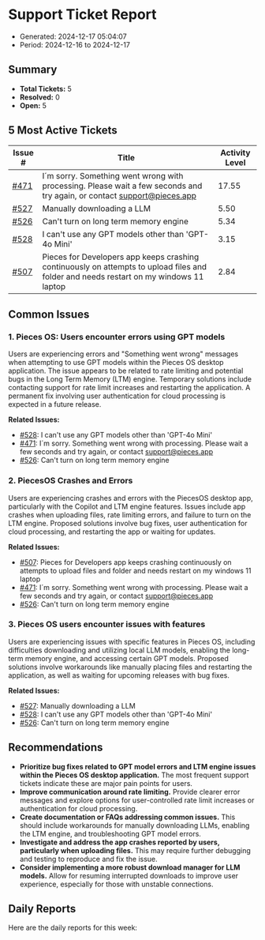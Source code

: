# Support Ticket Report
- Generated: 2024-12-17 05:04:07
- Period: 2024-12-16 to 2024-12-17

## Summary
- **Total Tickets:** 5
- **Resolved:** 0
- **Open:** 5

## 5 Most Active Tickets
| Issue # | Title | Activity Level |
|---------|-------|----------------|
| [#471](https://github.com/pieces-app/support/issues/471) | I´m sorry. Something went wrong with processing. Please wait a few seconds and try again, or contact support@pieces.app | 17.55 |
| [#527](https://github.com/pieces-app/support/issues/527) | Manually downloading a LLM | 5.50 |
| [#526](https://github.com/pieces-app/support/issues/526) | Can't turn on long term memory engine | 5.34 |
| [#528](https://github.com/pieces-app/support/issues/528) | I can't use any GPT models other than 'GPT-4o Mini' | 3.15 |
| [#507](https://github.com/pieces-app/support/issues/507) | Pieces for Developers app keeps crashing continuously on attempts to upload files and folder and needs restart on my windows 11 laptop | 2.84 |

## Common Issues
### 1. Pieces OS: Users encounter errors using GPT models
Users are experiencing errors and "Something went wrong" messages when attempting to use GPT models within the Pieces OS desktop application. The issue appears to be related to rate limiting and potential bugs in the Long Term Memory (LTM) engine. Temporary solutions include contacting support for rate limit increases and restarting the application. A permanent fix involving user authentication for cloud processing is expected in a future release.

**Related Issues:**
- [#528](https://github.com/pieces-app/support/issues/528): I can't use any GPT models other than 'GPT-4o Mini'
- [#471](https://github.com/pieces-app/support/issues/471): I´m sorry. Something went wrong with processing. Please wait a few seconds and try again, or contact support@pieces.app
- [#526](https://github.com/pieces-app/support/issues/526): Can't turn on long term memory engine

### 2. PiecesOS Crashes and Errors
Users are experiencing crashes and errors with the PiecesOS desktop app, particularly with the Copilot and LTM engine features.  Issues include app crashes when uploading files, rate limiting errors, and failure to turn on the LTM engine. Proposed solutions involve bug fixes, user authentication for cloud processing, and restarting the app or waiting for updates.

**Related Issues:**
- [#507](https://github.com/pieces-app/support/issues/507): Pieces for Developers app keeps crashing continuously on attempts to upload files and folder and needs restart on my windows 11 laptop
- [#471](https://github.com/pieces-app/support/issues/471): I´m sorry. Something went wrong with processing. Please wait a few seconds and try again, or contact support@pieces.app
- [#526](https://github.com/pieces-app/support/issues/526): Can't turn on long term memory engine

### 3. Pieces OS users encounter issues with features
Users are experiencing issues with specific features in Pieces OS, including difficulties downloading and utilizing local LLM models, enabling the long-term memory engine, and accessing certain GPT models. Proposed solutions involve workarounds like manually placing files and restarting the application, as well as waiting for upcoming releases with bug fixes.

**Related Issues:**
- [#527](https://github.com/pieces-app/support/issues/527): Manually downloading a LLM
- [#528](https://github.com/pieces-app/support/issues/528): I can't use any GPT models other than 'GPT-4o Mini'
- [#526](https://github.com/pieces-app/support/issues/526): Can't turn on long term memory engine


## Recommendations
- **Prioritize bug fixes related to GPT model errors and LTM engine issues within the Pieces OS desktop application.** The most frequent support tickets indicate these are major pain points for users.
- **Improve communication around rate limiting.** Provide clearer error messages and explore options for user-controlled rate limit increases or authentication for cloud processing.
- **Create documentation or FAQs addressing common issues.** This should include workarounds for manually downloading LLMs, enabling the LTM engine, and troubleshooting GPT model errors.
- **Investigate and address the app crashes reported by users, particularly when uploading files.** This may require further debugging and testing to reproduce and fix the issue.
- **Consider implementing a more robust download manager for LLM models.** Allow for resuming interrupted downloads to improve user experience, especially for those with unstable connections.

## Daily Reports
Here are the daily reports for this week:

